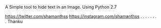 A Simple tool to hide text in an Image.
Using Python 2.7

https://twitter.com/shamanthss
https://instagram.com/shamanthss
.
.
.
.
.
.
.
.
Thanku
